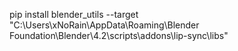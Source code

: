 pip install blender_utils --target "C:\Users\xNoRain\AppData\Roaming\Blender Foundation\Blender\4.2\scripts\addons\lip-sync\libs"